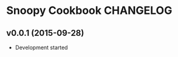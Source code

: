 Snoopy Cookbook CHANGELOG
=========================

v0.0.1 (2015-09-28)
-------------------
- Development started

